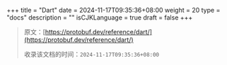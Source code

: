 +++
title = "Dart"
date = 2024-11-17T09:35:36+08:00
weight = 20
type = "docs"
description = ""
isCJKLanguage = true
draft = false
+++

> 原文：[https://protobuf.dev/reference/dart/](https://protobuf.dev/reference/dart/)
>
> 收录该文档的时间：`2024-11-17T09:35:36+08:00`
